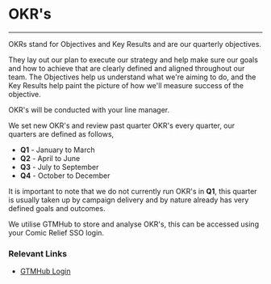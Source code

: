 # OKR's
***

OKRs stand for Objectives and Key Results and are our quarterly objectives.

They lay out our plan to execute our strategy and help make sure our goals and how to achieve that are clearly defined 
and aligned throughout our team. The Objectives help us understand what we're aiming to do, and the Key Results help 
paint the picture of how we'll measure success of the objective.

OKR's will be conducted with your line manager.

We set new OKR's and review past quarter OKR's every quarter, our quarters are defined as follows,

* **Q1** - January to March
* **Q2** - April to June
* **Q3** - July to September
* **Q4** - October to December

It is important to note that we do not currently run OKR's in **Q1**, this quarter is usually taken up by campaign 
delivery and by nature already has very defined goals and outcomes.

We utilise GTMHub to store and analyse OKR's, this can be accessed using your Comic Relief SSO login.

### Relevant Links

- [GTMHub Login](https://app.gtmhub.com/login)
